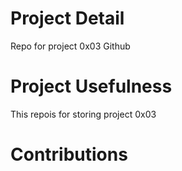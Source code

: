 # Project Detail
Repo for project 0x03 Github

# Project Usefulness
This repois for storing project 0x03

# Contributions

